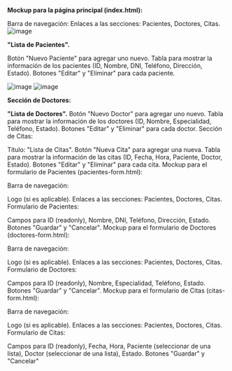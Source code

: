 **Mockup para la página principal (index.html):**

Barra de navegación:
Enlaces a las secciones: Pacientes, Doctores, Citas.
![image](https://github.com/JackelinEspinosa/Semillero-JavaScript/assets/134608173/6a69f006-37fd-4fb9-b00c-846dad56cf06)

**"Lista de Pacientes".**

Botón "Nuevo Paciente" para agregar uno nuevo.
Tabla para mostrar la información de los pacientes (ID, Nombre, DNI, Teléfono, Dirección, Estado).
Botones "Editar" y "Eliminar" para cada paciente.

![image](https://github.com/JackelinEspinosa/Semillero-JavaScript/assets/134608173/26a04b02-2e87-439e-8117-d6e32b4cedea)
![image](https://github.com/JackelinEspinosa/Semillero-JavaScript/assets/134608173/ca3dd18d-7a81-4dc6-bbde-14c1ea633d7c)

**Sección de Doctores:**

**"Lista de Doctores".**
Botón "Nuevo Doctor" para agregar uno nuevo.
Tabla para mostrar la información de los doctores (ID, Nombre, Especialidad, Teléfono, Estado).
Botones "Editar" y "Eliminar" para cada doctor.
Sección de Citas:

Título: "Lista de Citas".
Botón "Nueva Cita" para agregar una nueva.
Tabla para mostrar la información de las citas (ID, Fecha, Hora, Paciente, Doctor, Estado).
Botones "Editar" y "Eliminar" para cada cita.
Mockup para el formulario de Pacientes (pacientes-form.html):

Barra de navegación:

Logo (si es aplicable).
Enlaces a las secciones: Pacientes, Doctores, Citas.
Formulario de Pacientes:

Campos para ID (readonly), Nombre, DNI, Teléfono, Dirección, Estado.
Botones "Guardar" y "Cancelar".
Mockup para el formulario de Doctores (doctores-form.html):

Barra de navegación:

Logo (si es aplicable).
Enlaces a las secciones: Pacientes, Doctores, Citas.
Formulario de Doctores:

Campos para ID (readonly), Nombre, Especialidad, Teléfono, Estado.
Botones "Guardar" y "Cancelar".
Mockup para el formulario de Citas (citas-form.html):

Barra de navegación:

Logo (si es aplicable).
Enlaces a las secciones: Pacientes, Doctores, Citas.
Formulario de Citas:

Campos para ID (readonly), Fecha, Hora, Paciente (seleccionar de una lista), Doctor (seleccionar de una lista), Estado.
Botones "Guardar" y "Cancelar"
